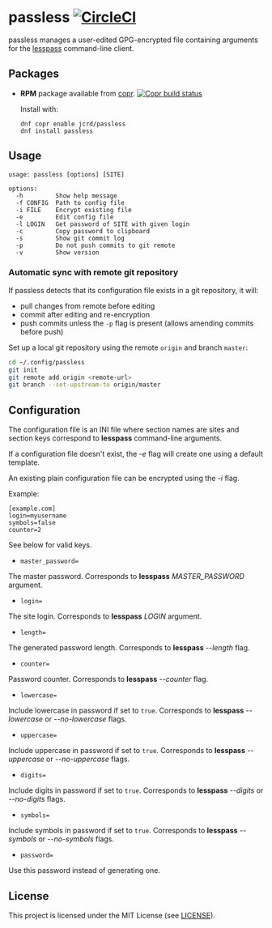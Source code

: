 # passless [![CircleCI](https://circleci.com/gh/jcrd/passless.svg?style=svg)](https://circleci.com/gh/jcrd/passless)

passless manages a user-edited GPG-encrypted file containing arguments for the
[lesspass](https://pypi.org/project/lesspass/) command-line client.

## Packages

* **RPM** package available from [copr][1]. [![Copr build status](https://copr.fedorainfracloud.org/coprs/jcrd/passless/package/passless/status_image/last_build.png)](https://copr.fedorainfracloud.org/coprs/jcrd/passless/package/passless/)

  Install with:
  ```
  dnf copr enable jcrd/passless
  dnf install passless
  ```

## Usage

```
usage: passless [options] [SITE]

options:
  -h         Show help message
  -f CONFIG  Path to config file
  -i FILE    Encrypt existing file
  -e         Edit config file
  -l LOGIN   Get password of SITE with given login
  -c         Copy password to clipboard
  -s         Show git commit log
  -p         Do not push commits to git remote
  -v         Show version
```

### Automatic sync with remote git repository
If passless detects that its configuration file exists in a git repository,
it will:
* pull changes from remote before editing
* commit after editing and re-encryption
* push commits unless the `-p` flag is present
  (allows amending commits before push)

Set up a local git repository using the remote `origin` and branch `master`:
```sh
cd ~/.config/passless
git init
git remote add origin <remote-url>
git branch --set-upstream-to origin/master
```

## Configuration

The configuration file is an INI file where section names are sites
and section keys correspond to **lesspass** command-line arguments.

If a configuration file doesn't exist, the _-e_ flag will create one using a
default template.

An existing plain configuration file can be encrypted using the _-i_ flag.

Example:
```
[example.com]
login=myusername
symbols=false
counter=2
```

See below for valid keys.

* `master_password=`

The master password.
Corresponds to **lesspass** _MASTER_PASSWORD_ argument.

* `login=`

The site login.
Corresponds to **lesspass** _LOGIN_ argument.

* `length=`

The generated password length.
Corresponds to **lesspass** _--length_ flag.

* `counter=`

Password counter.
Corresponds to **lesspass** _--counter_ flag.

* `lowercase=`

Include lowercase in password if set to `true`.
Corresponds to **lesspass** _--lowercase_ or _--no-lowercase_ flags.

* `uppercase=`

Include uppercase in password if set to `true`.
Corresponds to **lesspass** _--uppercase_ or _--no-uppercase_ flags.

* `digits=`

Include digits in password if set to `true`.
Corresponds to **lesspass** _--digits_ or _--no-digits_ flags.

* `symbols=`

Include symbols in password if set to `true`.
Corresponds to **lesspass** _--symbols_ or _--no-symbols_ flags.

* `password=`

Use this password instead of generating one.

## License

This project is licensed under the MIT License (see [LICENSE](LICENSE)).

[1]: https://copr.fedorainfracloud.org/coprs/jcrd/passless/
